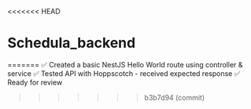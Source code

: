 <<<<<<< HEAD
# Schedula_backend
=======
✅ Created a basic NestJS Hello World route using controller & service
✅ Tested API with Hoppscotch - received expected response
✅ Ready for review
>>>>>>> b3b7d94 (commit)
